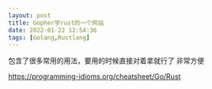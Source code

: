 ```yaml
---
layout: post
title: Gopher学rust的一个网站
date: 2022-01-22 12:54:36
tags: [Golang,Rustlang]
---
```


包含了很多常用的用法，要用的时候直接对着拿就行了 非常方便

https://programming-idioms.org/cheatsheet/Go/Rust

